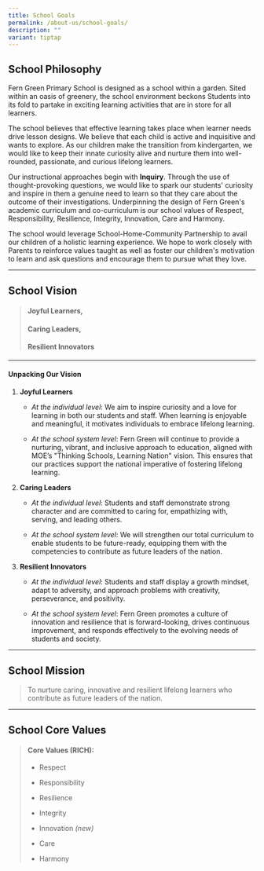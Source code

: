 ```yaml
---
title: School Goals
permalink: /about-us/school-goals/
description: ""
variant: tiptap
---
```

<h2><strong>School Philosophy</strong></h2>
<p>Fern Green Primary School is designed as a school within a garden. Sited
within an oasis of greenery, the school environment beckons Students into
its fold to partake in exciting learning activities that are in store for
all learners.</p>
<p>The school believes that effective learning takes place when learner needs
drive lesson designs. We believe that each child is active and inquisitive
and wants to explore. As our children make the transition from kindergarten,
we would like to keep their innate curiosity alive and nurture them into
well-rounded, passionate, and curious lifelong learners.</p>
<p>Our instructional approaches begin with&nbsp;<strong>Inquiry</strong>.
Through the use of thought-provoking questions, we would like to spark
our students' curiosity and inspire in them a genuine need to learn so
that they care about the outcome of their investigations. Underpinning
the design of Fern Green's academic curriculum and co-curriculum is our
school values of Respect, Responsibility, Resilience, Integrity, Innovation,
Care and Harmony.</p>
<p>The school would leverage School-Home-Community Partnership to avail our
children of a holistic learning experience. We hope to work closely with
Parents to reinforce values taught as well as foster our children's motivation
to learn and ask questions and encourage them to pursue what they love.</p>
<hr>
<h2><strong>School Vision</strong></h2>
<blockquote>
<h4>Joyful Learners,</h4>
<h4>Caring Leaders,</h4>
<h4>Resilient Innovators</h4>
</blockquote>
<hr>
<h4><strong>Unpacking Our Vision</strong></h4>
<ol data-tight="true" class="tight">
<li>
<p><strong>Joyful Learners</strong>
</p>
<ul data-tight="true" class="tight">
<li>
<p><em>At the individual level</em>: We aim to inspire curiosity and a love
for learning in both our students and staff. When learning is enjoyable
and meaningful, it motivates individuals to embrace lifelong learning.</p>
</li>
<li>
<p><em>At the school system level</em>: Fern Green will continue to provide
a nurturing, vibrant, and inclusive approach to education, aligned with
MOE’s "Thinking Schools, Learning Nation" vision. This ensures that our
practices support the national imperative of fostering lifelong learning.</p>
</li>
</ul>
</li>
<li>
<p><strong>Caring Leaders</strong>
</p>
<ul data-tight="true" class="tight">
<li>
<p><em>At the individual level</em>: Students and staff demonstrate strong
character and are committed to caring for, empathizing with, serving, and
leading others.</p>
</li>
<li>
<p><em>At the school system level</em>: We will strengthen our total curriculum
to enable students to be future-ready, equipping them with the competencies
to contribute as future leaders of the nation.</p>
</li>
</ul>
</li>
<li>
<p><strong>Resilient Innovators</strong>
</p>
<ul data-tight="true" class="tight">
<li>
<p><em>At the individual level</em>: Students and staff display a growth
mindset, adapt to adversity, and approach problems with creativity, perseverance,
and positivity.</p>
</li>
<li>
<p><em>At the school system level</em>: Fern Green promotes a culture of
innovation and resilience that is forward-looking, drives continuous improvement,
and responds effectively to the evolving needs of students and society.</p>
</li>
</ul>
</li>
</ol>
<hr>
<h2><strong>School Mission</strong></h2>
<blockquote>
<p>To nurture caring, innovative and resilient lifelong learners who contribute
as future leaders of the nation.</p>
</blockquote>
<hr>
<h2><strong>School Core Values</strong></h2>
<blockquote>
<h4><strong>Core Values (RICH):</strong></h4>
<ul data-tight="true" class="tight">
<li>
<p>Respect</p>
</li>
<li>
<p>Responsibility</p>
</li>
<li>
<p>Resilience</p>
</li>
<li>
<p>Integrity</p>
</li>
<li>
<p>Innovation <em>(new)</em>
</p>
</li>
<li>
<p>Care</p>
</li>
<li>
<p>Harmony</p>
</li>
</ul>
</blockquote>
<p></p>